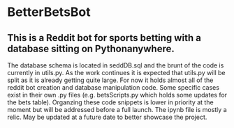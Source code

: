 # BetterBetsBot
## This is a Reddit bot for sports betting with a database sitting on Pythonanywhere.  
The database schema is located in seddDB.sql and the brunt of the code is currently in utils.py.
As the work continues it is expected that utils.py will be split as it is already getting quite large.  For now it holds almost all of the reddit bot creation and database manipulation code.  Some specific cases exist in their own .py files (e.g. betsScripts.py which holds some updates for the bets table).  Organzing these code snippets is lower in priority at the moment but will be addressed before a full launch.
The ipynb file is mostly a relic.  May be updated at a future date to better showcase the project.
